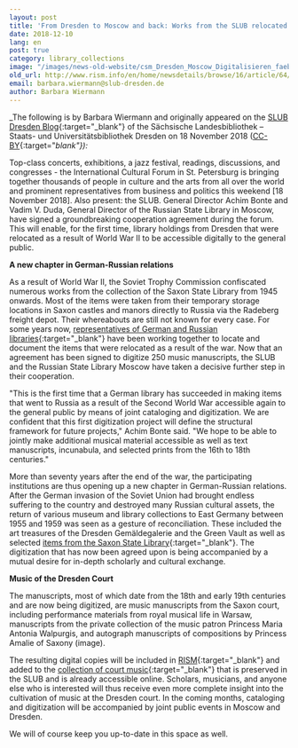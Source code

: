 ```yaml
---
layout: post
title: 'From Dresden to Moscow and back: Works from the SLUB relocated during the war will be digitized'
date: 2018-12-10
lang: en
post: true
category: library_collections
image: "/images/news-old-website/csm_Dresden_Moscow_Digitalisieren_faeb42933c.jpg"
old_url: http://www.rism.info/en/home/newsdetails/browse/16/article/64/from-dresden-to-moscow-and-back-works-from-the-slub-relocated-during-the-war-will-be-digitized.html
email: barbara.wiermann@slub-dresden.de
author: Barbara Wiermann
---
```


_The following is by Barbara Wiermann and originally appeared on the [SLUB Dresden Blog](https://blog.slub-dresden.de/beitrag/2018/11/18/von-dresden-nach-moskau-und-zurueck-kriegsbedingt-verlagerte-werke-aus-der-slub-werden-digitalisier/){:target="_blank"} of the Sächsische Landesbibliothek – Staats- und Universitätsbibliothek Dresden on 18 November 2018 ([CC-BY](http://creativecommons.org/licenses/by/4.0/){:target="_blank"}):_

Top-class concerts, exhibitions, a jazz festival, readings, discussions, and congresses - the International Cultural Forum in St. Petersburg is bringing together thousands of people in culture and the arts from all over the world and prominent representatives from business and politics this weekend [18 November 2018]. Also present: the SLUB. General Director Achim Bonte and Vadim V. Duda, General Director of the Russian State Library in Moscow, have signed a groundbreaking cooperation agreement during the forum. This will enable, for the first time, library holdings from Dresden that were relocated as a result of World War II to be accessible digitally to the general public.

**A new chapter in German-Russian relations**

As a result of World War II, the Soviet Trophy Commission confiscated numerous works from the collection of the Saxon State Library from 1945 onwards. Most of the items were taken from their temporary storage locations in Saxon castles and manors directly to Russia via the Radeberg freight depot. Their whereabouts are still not known for every case. For some years now, [representatives of German and Russian libraries](https://www.preussischer-kulturbesitz.de/schwerpunkte/kooperationen/deutsch-russischer-bibliotheksdialog.html){:target="_blank"} have been working together to locate and document the items that were relocated as a result of the war. Now that an agreement has been signed to digitize 250 music manuscripts, the SLUB and the Russian State Library Moscow have taken a decisive further step in their cooperation.

"This is the first time that a German library has succeeded in making items that went to Russia as a result of the Second World War accessible again to the general public by means of joint cataloging and digitization. We are confident that this first digitization project will define the structural framework for future projects," Achim Bonte said. "We hope to be able to jointly make additional musical material accessible as well as text manuscripts, incunabula, and selected prints from the 16th to 18th centuries."

More than seventy years after the end of the war, the participating institutions are thus opening up a new chapter in German-Russian relations. After the German invasion of the Soviet Union had brought endless suffering to the country and destroyed many Russian cultural assets, the return of various museum and library collections to East Germany between 1955 and 1959 was seen as a gesture of reconciliation. These included the art treasures of the Dresden Gemäldegalerie and the Green Vault as well as selected [items from the Saxon State Library](http://nbn-resolving.de/urn:nbn:de:bsz:14-ds-1228924199911-36977){:target="_blank"}. The digitization that has now been agreed upon is being accompanied by a mutual desire for in-depth scholarly and cultural exchange.

**Music of the Dresden Court**

The manuscripts, most of which date from the 18th and early 19th centuries and are now being digitized, are music manuscripts from the Saxon court, including performance materials from royal musical life in Warsaw, manuscripts from the private collection of the music patron Princess Maria Antonia Walpurgis, and autograph manuscripts of compositions by Princess Amalie of Saxony (image).

The resulting digital copies will be included in [RISM](https://opac.rism.info/){:target="_blank"} and added to the [collection of court music](https://hofmusik.slub-dresden.de/){:target="_blank"} that is preserved in the SLUB and is already accessible online. Scholars, musicians, and anyone else who is interested will thus receive even more complete insight into the cultivation of music at the Dresden court. In the coming months, cataloging and digitization will be accompanied by joint public events in Moscow and Dresden.

We will of course keep you up-to-date in this space as well.